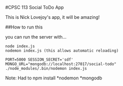 #CPSC 113 Social ToDo App

This is Nick Lovejoy's app, it will be amazing!

##How to run this

you can run the server with...

    node index.js
    nodemon index.js (this allows automatic reloading)

    PORT=5000 SESSION_SECRET='sdf' MONGO_URL="mongodb://localhost:27017/social-todo" ./node_modules/.bin/nodemon index.js

Note:
  Had to npm install
    *nodemon
    *mongodb
    
